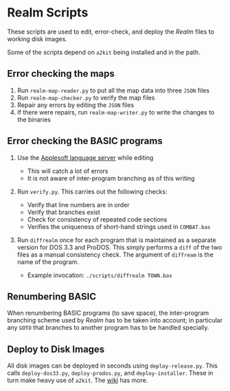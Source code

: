 Realm Scripts
================

These scripts are used to edit, error-check, and deploy the *Realm* files to working disk images.

Some of the scripts depend on `a2kit` being installed and in the path.

Error checking the maps
-----------------------

1. Run `realm-map-reader.py` to put all the map data into three `JSON` files
2. Run `realm-map-checker.py` to verify the map files
3. Repair any errors by editing the `JSON` files
4. If there were repairs, run `realm-map-writer.py` to write the changes to the binaries

Error checking the BASIC programs
---------------------------------

1. Use the [Applesoft language server](https://github.com/dfgordon/vscode-language-applesoft) while editing

    * This will catch a lot of errors
    * It is not aware of inter-program branching as of this writing

2. Run `verify.py`.  This carries out the following checks:

    * Verify that line numbers are in order
    * Verify that branches exist
    * Check for consistency of repeated code sections
    * Verifies the uniqueness of short-hand strings used in `COMBAT.bas`

3. Run `diffrealm` once for each program that is maintained as a separate version for DOS 3.3 and ProDOS.  This simply performs a `diff` of the two files as a manual consistency check.  The argument of `diffream` is the name of the program.

    * Example invocation: `./scripts/diffrealm TOWN.bas`

Renumbering BASIC
-----------------

When renumbering BASIC programs (to save space), the inter-program branching scheme used by *Realm* has to be taken into account; in particular any `GOTO` that branches to another program has to be handled specially.

Deploy to Disk Images
---------------------

All disk images can be deployed in seconds using `deploy-release.py`.  This calls `deploy-dos33.py`, `deploy-prodos.py`, and `deploy-installer`.  These in turn make heavy use of `a2kit`.  The [wiki](https://github.com/dfgordon/Realm/wiki) has more.
